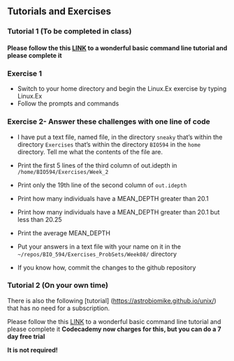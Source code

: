 ## Tutorials and Exercises

### Tutorial 1 (To be completed in class)
#### Please follow the this [LINK](https://gdancik.github.io/CSC-343/data/notes/linuxtut/) to a wonderful basic command line tutorial and please complete it

### Exercise 1
* Switch to your home directory and begin the Linux.Ex exercise by typing Linux.Ex
* Follow the prompts and commands

### Exercise 2- Answer these challenges with one line of code
* I have put a text file, named file, in the directory `sneaky` that’s within the directory `Exercises` that’s within the directory `BIO594` in the `home` directory.  Tell me what the contents of the file are.
* Print the first 5 lines of the third column of out.idepth in `/home/BIO594/Exercises/Week_2`
* Print only the 19th line of the second column of `out.idepth`
* Print how many individuals have a MEAN_DEPTH greater than 20.1
* Print how many individuals have a MEAN_DEPTH greater than 20.1 but less than 20.25
* Print the average MEAN_DEPTH

* Put your answers in a text file with your name on it in the `~/repos/BIO_594/Exercises_ProbSets/Week08/` directory
* If you know how, commit the changes to the github repository

### Tutorial 2 (On your own time)
There is also the following [tutorial] (https://astrobiomike.github.io/unix/) that has no need for a subscription.


Please follow the this [LINK](https://www.codecademy.com/learn/learn-the-command-line) to a wonderful basic command line tutorial and please complete it
**Codecademy now charges for this, but you can do a 7 day free trial**

**It is not required!**


